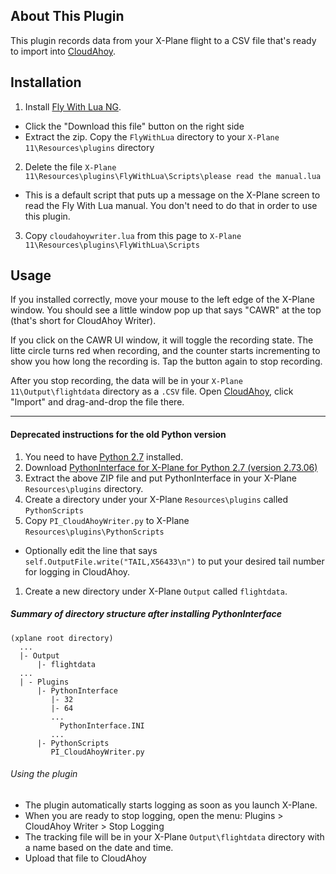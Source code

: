 ## About This Plugin
This plugin records data from your X-Plane flight to a CSV file that's ready to import into [CloudAhoy](https://www.cloudahoy.com/). 

## Installation
1. Install [Fly With Lua NG](https://forums.x-plane.org/index.php?/files/file/38445-flywithlua-ng-next-generation-edition-for-x-plane-11-win-lin-mac/).
  - Click the "Download this file" button on the right side
  - Extract the zip. Copy the `FlyWithLua` directory to your `X-Plane 11\Resources\plugins` directory
2. Delete the file `X-Plane 11\Resources\plugins\FlyWithLua\Scripts\please read the manual.lua`
  - This is a default script that puts up a message on the X-Plane screen to read the Fly With Lua manual. You don't need to do that in order to use this plugin.
3. Copy `cloudahoywriter.lua` from this page to `X-Plane 11\Resources\plugins\FlyWithLua\Scripts`

## Usage
If you installed correctly, move your mouse to the left edge of the X-Plane window. You should see a little window pop up that says "CAWR" at the top (that's short for CloudAhoy Writer).

If you click on the CAWR UI window, it will toggle the recording state. The litte circle turns red when recording, and the counter starts incrementing to show you how long the recording is. Tap the button again to stop recording.

After you stop recording, the data will be in your `X-Plane 11\Output\flightdata` directory as a `.CSV` file. Open [CloudAhoy](https://www.cloudahoy.com), click "Import" and drag-and-drop the file there.

------------------------------------------

#### Deprecated instructions for the old Python version
1. You need to have [Python 2.7](https://www.python.org/downloads/release/python-279/) installed.
1. Download [PythonInterface for X-Plane for Python 2.7 (version 2.73.06)](http://www.xpluginsdk.org/python_interface_latest_downloads.htm)
1. Extract the above ZIP file and put PythonInterface in your X-Plane `Resources\plugins` directory.
1. Create a directory under your X-Plane `Resources\plugins` called `PythonScripts`
1. Copy `PI_CloudAhoyWriter.py` to  X-Plane `Resources\plugins\PythonScripts`
  * Optionally edit the line that says `self.OutputFile.write("TAIL,X56433\n")` to put your desired tail number for logging in CloudAhoy.
1. Create a new directory under X-Plane `Output` called `flightdata`.

##### Summary of directory structure after installing PythonInterface
```
(xplane root directory)
  ...
  |- Output
      |- flightdata
  ...
  | - Plugins
      |- PythonInterface
         |- 32
         |- 64
         ...
           PythonInterface.INI
         ...
      |- PythonScripts
         PI_CloudAhoyWriter.py
```
###### Using the plugin
* The plugin automatically starts logging as soon as you launch X-Plane.
* When you are ready to stop logging, open the menu: Plugins > CloudAhoy Writer > Stop Logging
* The tracking file will be in your X-Plane `Output\flightdata` directory with a name based on the date and time.
* Upload that file to CloudAhoy

